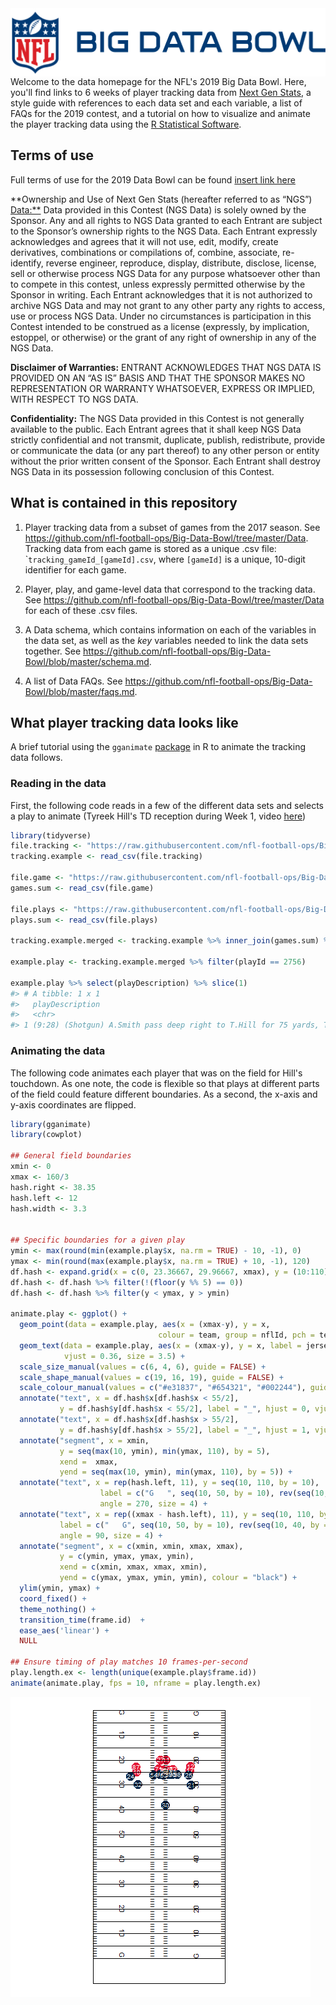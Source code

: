
<!-- README.md is generated from README.Rmd. Please edit that file -->
<img src="Extras/bdb.png" align="right" />

Welcome to the data homepage for the NFL's 2019 Big Data Bowl. Here, you'll find links to 6 weeks of player tracking data from [Next Gen Stats](https://nextgenstats.nfl.com/), a style guide with references to each data set and each variable, a list of FAQs for the 2019 contest, and a tutorial on how to visualize and animate the player tracking data using the [R Statistical Software](https://cran.r-project.org/).

Terms of use
------------

Full terms of use for the 2019 Data Bowl can be found [insert link here]()

\*\*Ownership and Use of Next Gen Stats (hereafter referred to as “NGS”) <Data:**> Data provided in this Contest (NGS Data) is solely owned by the Sponsor. Any and all rights to NGS Data granted to each Entrant are subject to the Sponsor’s ownership rights to the NGS Data. Each Entrant expressly acknowledges and agrees that it will not use, edit, modify, create derivatives, combinations or compilations of, combine, associate, re-identify, reverse engineer, reproduce, display, distribute, disclose, license, sell or otherwise process NGS Data for any purpose whatsoever other than to compete in this contest, unless expressly permitted otherwise by the Sponsor in writing. Each Entrant acknowledges that it is not authorized to archive NGS Data and may not grant to any other party any rights to access, use or process NGS Data. Under no circumstances is participation in this Contest intended to be construed as a license (expressly, by implication, estoppel, or otherwise) or the grant of any right of ownership in any of the NGS Data.

**Disclaimer of Warranties:** ENTRANT ACKNOWLEDGES THAT NGS DATA IS PROVIDED ON AN “AS IS” BASIS AND THAT THE SPONSOR MAKES NO REPRESENTATION OR WARRANTY WHATSOEVER, EXPRESS OR IMPLIED, WITH RESPECT TO NGS DATA.

**Confidentiality:** The NGS Data provided in this Contest is not generally available to the public. Each Entrant agrees that it shall keep NGS Data strictly confidential and not transmit, duplicate, publish, redistribute, provide or communicate the data (or any part thereof) to any other person or entity without the prior written consent of the Sponsor. Each Entrant shall destroy NGS Data in its possession following conclusion of this Contest.

What is contained in this repository
------------------------------------

1.  Player tracking data from a subset of games from the 2017 season. See <https://github.com/nfl-football-ops/Big-Data-Bowl/tree/master/Data>. Tracking data from each game is stored as a unique .csv file: \``tracking_gameId_[gameId].csv`, where `[gameId]` is a unique, 10-digit identifier for each game.

2.  Player, play, and game-level data that correspond to the tracking data. See <https://github.com/nfl-football-ops/Big-Data-Bowl/tree/master/Data> for each of these .csv files.

3.  A Data schema, which contains information on each of the variables in the data set, as well as the *key* variables needed to link the data sets together. See <https://github.com/nfl-football-ops/Big-Data-Bowl/blob/master/schema.md>.

4.  A list of Data FAQs. See <https://github.com/nfl-football-ops/Big-Data-Bowl/blob/master/faqs.md>.

What player tracking data looks like
------------------------------------

A brief tutorial using the `gganimate` [package](https://github.com/thomasp85/gganimate) in R to animate the tracking data follows.

### Reading in the data

First, the following code reads in a few of the different data sets and selects a play to animate (Tyreek Hill's TD reception during Week 1, video [here](https://www.youtube.com/watch?v=QJaC5jHOwDY))

``` r
library(tidyverse)
file.tracking <- "https://raw.githubusercontent.com/nfl-football-ops/Big-Data-Bowl/master/Data/tracking_gameId_2017090700.csv?token=ArYlP9Tyz03227j1NLLnn2EgDnG0hvjzks5cF8pqwA%3D%3D"
tracking.example <- read_csv(file.tracking)

file.game <- "https://raw.githubusercontent.com/nfl-football-ops/Big-Data-Bowl/master/Data/games.csv?token=ArYlP2oUOGMLxhNkDnXeeW2Caqfca8FLks5cF8yZwA%3D%3D"
games.sum <- read_csv(file.game) 

file.plays <- "https://raw.githubusercontent.com/nfl-football-ops/Big-Data-Bowl/master/Data/plays.csv?token=ArYlP29GJb2R7m9wDe8lEDaXxH_Y9jN3ks5cF8ypwA%3D%3D"
plays.sum <- read_csv(file.plays) 

tracking.example.merged <- tracking.example %>% inner_join(games.sum) %>% inner_join(plays.sum) 

example.play <- tracking.example.merged %>% filter(playId == 2756)

example.play %>% select(playDescription) %>% slice(1)
#> # A tibble: 1 x 1
#>   playDescription                                                          
#>   <chr>                                                                    
#> 1 (9:28) (Shotgun) A.Smith pass deep right to T.Hill for 75 yards, TOUCHDO~
```

### Animating the data

The following code animates each player that was on the field for Hill's touchdown. As one note, the code is flexible so that plays at different parts of the field could feature different boundaries. As a second, the x-axis and y-axis coordinates are flipped.

``` r
library(gganimate)
library(cowplot)

## General field boundaries
xmin <- 0
xmax <- 160/3
hash.right <- 38.35
hash.left <- 12
hash.width <- 3.3


## Specific boundaries for a given play
ymin <- max(round(min(example.play$x, na.rm = TRUE) - 10, -1), 0)
ymax <- min(round(max(example.play$x, na.rm = TRUE) + 10, -1), 120)
df.hash <- expand.grid(x = c(0, 23.36667, 29.96667, xmax), y = (10:110))
df.hash <- df.hash %>% filter(!(floor(y %% 5) == 0))
df.hash <- df.hash %>% filter(y < ymax, y > ymin)

animate.play <- ggplot() +
  geom_point(data = example.play, aes(x = (xmax-y), y = x, 
                                 colour = team, group = nflId, pch = team, size = team)) + 
  geom_text(data = example.play, aes(x = (xmax-y), y = x, label = jerseyNumber), colour = "white", 
            vjust = 0.36, size = 3.5) + 
  scale_size_manual(values = c(6, 4, 6), guide = FALSE) + 
  scale_shape_manual(values = c(19, 16, 19), guide = FALSE) +
  scale_colour_manual(values = c("#e31837", "#654321", "#002244"), guide = FALSE) + 
  annotate("text", x = df.hash$x[df.hash$x < 55/2], 
           y = df.hash$y[df.hash$x < 55/2], label = "_", hjust = 0, vjust = -0.2) + 
  annotate("text", x = df.hash$x[df.hash$x > 55/2], 
           y = df.hash$y[df.hash$x > 55/2], label = "_", hjust = 1, vjust = -0.2) + 
  annotate("segment", x = xmin, 
           y = seq(max(10, ymin), min(ymax, 110), by = 5), 
           xend =  xmax, 
           yend = seq(max(10, ymin), min(ymax, 110), by = 5)) + 
  annotate("text", x = rep(hash.left, 11), y = seq(10, 110, by = 10), 
                    label = c("G   ", seq(10, 50, by = 10), rev(seq(10, 40, by = 10)), "   G"), 
                    angle = 270, size = 4) + 
  annotate("text", x = rep((xmax - hash.left), 11), y = seq(10, 110, by = 10), 
           label = c("   G", seq(10, 50, by = 10), rev(seq(10, 40, by = 10)), "G   "), 
           angle = 90, size = 4) + 
  annotate("segment", x = c(xmin, xmin, xmax, xmax), 
           y = c(ymin, ymax, ymax, ymin), 
           xend = c(xmin, xmax, xmax, xmin), 
           yend = c(ymax, ymax, ymin, ymin), colour = "black") + 
  ylim(ymin, ymax) + 
  coord_fixed() +  
  theme_nothing() + 
  transition_time(frame.id)  +
  ease_aes('linear') + 
  NULL

## Ensure timing of play matches 10 frames-per-second
play.length.ex <- length(unique(example.play$frame.id))
animate(animate.play, fps = 10, nframe = play.length.ex)
```

![](man/figures/README-unnamed-chunk-3-1.gif)
